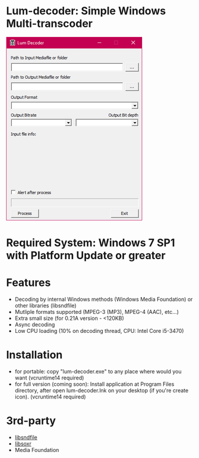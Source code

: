 # Lum-decoder: Simple Windows Multi-transcoder

![window example](https://github.com/Vertver/lum-decoder/blob/master/lum-view.png)

# Required System: Windows 7 SP1 with Platform Update or greater

# Features
* Decoding by internal Windows methods (Windows Media Foundation) or other libraries (libsndfile)
* Mutliple formats supported (MPEG-3 (MP3), MPEG-4 (AAC), etc...)
* Extra small size (for 0.21A version - <120KB)
* Async decoding 
* Low CPU loading (10% on decoding thread, CPU: Intel Core i5-3470)

# Installation
* for portable: copy "lum-decoder.exe" to any place where would you want (vcruntime14 required)
* for full version (coming soon): Install application at Program Files directory, after open lum-decoder.lnk on your desktop (if you're create icon). (vcruntime14 required)

# 3rd-party
* [libsndfile](https://github.com/erikd/libsndfile)
* [libsoxr](https://github.com/chirlu/soxr)
* Media Foundation
